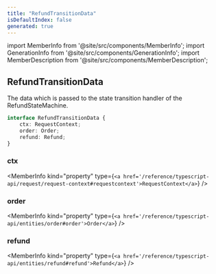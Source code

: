```yaml
---
title: "RefundTransitionData"
isDefaultIndex: false
generated: true
---
```

<!-- This file was generated from the Vendure source. Do not modify. Instead, re-run the "docs:build" script -->
import MemberInfo from '@site/src/components/MemberInfo';
import GenerationInfo from '@site/src/components/GenerationInfo';
import MemberDescription from '@site/src/components/MemberDescription';


## RefundTransitionData

<GenerationInfo sourceFile="packages/core/src/service/helpers/refund-state-machine/refund-state.ts" sourceLine="35" packageName="@vendure/core" />

The data which is passed to the state transition handler of the RefundStateMachine.

```ts title="Signature"
interface RefundTransitionData {
    ctx: RequestContext;
    order: Order;
    refund: Refund;
}
```

<div className="members-wrapper">

### ctx

<MemberInfo kind="property" type={`<a href='/reference/typescript-api/request/request-context#requestcontext'>RequestContext</a>`}   />


### order

<MemberInfo kind="property" type={`<a href='/reference/typescript-api/entities/order#order'>Order</a>`}   />


### refund

<MemberInfo kind="property" type={`<a href='/reference/typescript-api/entities/refund#refund'>Refund</a>`}   />




</div>
